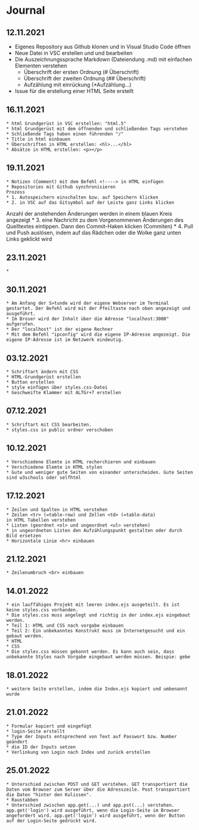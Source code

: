 # Journal

## 12.11.2021
* Eigenes Repository aus Github klonen und in Visual Studio Code öffnen
* Neue Datei in VSC erstellen und und bearbeiten
* Die Auszeichnungssprache Markdown (Dateiendung .md) mit einfachen Elementen verstehen
    * Überschrift der ersten Ordnung (# Überschrift)
    * Überschrift der zweiten Ordnung (## Überschrift)
    * Aufzählung mit einrückung (*Aufzählung...)
* Issue für die erstellung einer HTML Seite erstellt

## 16.11.2021
    * html Grundgerüst in VSC erstellen: "html.5"
    * html Grundgerüst mit dem öffnenden und schließenden Tags verstehen
    * Schließende Tags haben einen führenden "/"
    * Title in html einbauen 
    * Überschriften in HTML erstellen: <hl>...</hl>
    * Absätze in HTML erstellen: <p></p>

## 19.11.2021
    * Notizen (Comment) mit dem Befehl <!----> in HTML einfügen
    * Repositories mit Github synchronisieren
    Prozess
    * 1. Autospeichern einschalten bzw. auf Speichern klicken
    * 2. in VSC auf das Gitsymbol auf der Leiste ganz Links klicken
Anzahl der anstehenden Änderungen werden in einem blauen Kreis angezeigt
    * 3. eine Nachricht zu dem Vorgenommenen Änderungen des Quelltextes eintippen. Dann den Commit-Haken klicken (Commiten)
    * 4. Pull und Push auslösen, indem auf das Rädchen oder die Wolke ganz unten Links geklickt wird

## 23.11.2021
    *


## 30.11.2021
    * Am Anfang der S>tunde wird der eigene Webserver im Terminal gestartet. Der Befehl wird mit der Pfeiltaste nach oben angezeigt und ausgeführt.
    * Im Broser wird der Inhalt über die Adresse "localhost:3000" aufgerufen.
    * Der "localhost" ist der eigene Rechner
    * Mit dem Befehl "ipconfig" wird die eigene IP-Adresse angezeigt. Die eigene IP-Adresse ist im Netzwerk eindeutig.
    
## 03.12.2021
    * Schriftart ändern mit CSS
    * HTML-Grundgerüst erstellen
    * Button erstellen
    * style einfügen über styles.css-Datei
    * Geschweifte Klammer mit ALTGr+7 erstellen

## 07.12.2021
    * Schriftart mit CSS bearbeiten.
    * styles.css in public ordner verschoben

## 10.12.2021
    
    * Verschiedene Elemte in HTML recherchieren und einbauen
    * Verschiedene Elemte in HTML stylen
    * Gute und weniger gute Seiten von einander unterscheiden. Gute Seiten sind w3schools oder selfhtml

    
## 17.12.2021
    * Zeilen und Spalten in HTML verstehen
    * Zeilen <tr> (=table-row) und Zellen <td> (=table-data)
    in HTML Tabellen verstehen
    * Listen (geordnet <ol> und ungeordnet <ul> verstehen)
    * in ungeordneten Listen den Aufzählungspunkt gestalten oder durch Bild ersetzen
    * Horizontale Linie <hr> einbauen

## 21.12.2021
    * Zeilenumbruch <br> einbauen


## 14.01.2022
    * ein lauffähiges Projekt mit leeren index.ejs ausgeteilt. Es ist keine styles.css vorhanden. 
    * Die styles.css muss angelegt und richtig in der index.ejs eingebaut werden.
    * Teil 1: HTML und CSS nach vorgabe einbauen
    * Teil 2: Ein unbekanntes Konstrukt muss im Internetgesucht und ein gebaut werden.
    * HTML 
    * CSS
    * Die styles.css müssen gekonnt werden. Es kann auch sein, dass unbekannte Styles nach Vorgabe eingebaut werden müssen. Beispie: gebe


## 18.01.2022
    * weitere Seite erstellen, indem die Index.ejs kopiert und umbenannt wurde

## 21.01.2022
    * Formular kopiert und eingefügt
    * login-Seite erstellt
    * Type der Inputs entsprechend von Text auf Passwort bzw. Number geändert
    * die ID der Inputs setzen
    * Verlinkung von Login nach Index und zurück erstellen

## 25.01.2022
    * Unterschied zwischen POST und GET verstehen. GET transportiert die Daten vom Browser zum Server über die Adresszeile. Post transportiert die Daten "hinter den Kulissen".
    * Raustabben
    * Unterschied zwischen app.get(...) und app.pst(...) verstehen. app.get('login') wird ausgeführt, wenn die Login-Seite im Browser angefordert wird. app.get('login') wird ausgeführt, wenn der Button auf der Login-Seite gedrückt wird.
